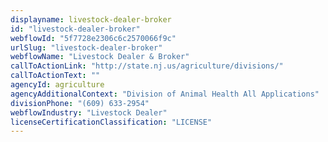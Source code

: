 ```yaml
---
displayname: livestock-dealer-broker
id: "livestock-dealer-broker"
webflowId: "5f7728e2306c6c2570066f9c"
urlSlug: "livestock-dealer-broker"
webflowName: "Livestock Dealer & Broker"
callToActionLink: "http://state.nj.us/agriculture/divisions/"
callToActionText: ""
agencyId: agriculture
agencyAdditionalContext: "Division of Animal Health All Applications"
divisionPhone: "(609) 633-2954"
webflowIndustry: "Livestock Dealer"
licenseCertificationClassification: "LICENSE"
---
```

